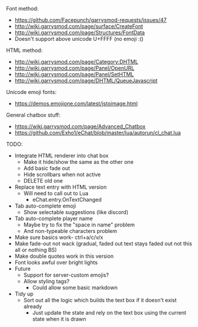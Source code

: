 Font method:
* https://github.com/Facepunch/garrysmod-requests/issues/47
* http://wiki.garrysmod.com/page/surface/CreateFont
* http://wiki.garrysmod.com/page/Structures/FontData
* Doesn't support above unicode U+FFFF (no emoji :()



HTML method:
* http://wiki.garrysmod.com/page/Category:DHTML
* http://wiki.garrysmod.com/page/Panel/OpenURL
* http://wiki.garrysmod.com/page/Panel/SetHTML
* http://wiki.garrysmod.com/page/DHTML/QueueJavascript

Unicode emoji fonts:
* https://demos.emojione.com/latest/jstoimage.html



General chatbox stuff:
* https://wiki.garrysmod.com/page/Advanced_Chatbox
* https://github.com/Exho1/eChat/blob/master/lua/autorun/cl_chat.lua


TODO: 
* Integrate HTML renderer into chat box
    * Make it hide/show the same as the other one
    * Add basic fade out
    * Hide scrollbars when not active
    * DELETE old one
* Replace text entry with HTML version
    * Will need to call out to Lua
        * eChat.entry.OnTextChanged
* Tab auto-complete emoji
    * Show selectable suggestions (like discord)
* Tab auto-complete player name
    * Maybe try to fix the "space in name" problem
    * And non-typeable characters problem
* Make sure basics work- ctrl+a/c/v/x
* Make fade-out not wack (gradual, faded out text stays faded out not this all or nothing BS)
* Make double quotes work in this version
* Font looks awful over bright lights
* Future
    * Support for server-custom emojis?
    * Allow styling tags?
        * Could allow some basic markdown
* Tidy up
    * Sort out all the logic which builds the text box if it doesn't exist already
        * Just update the state and rely on the text box using the current state when it is drawn